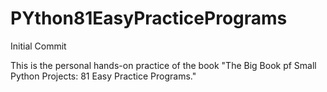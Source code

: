 # PYthon81EasyPracticePrograms
Initial Commit


This is the personal hands-on practice of the book "The Big Book pf Small Python Projects: 81 Easy Practice Programs."
